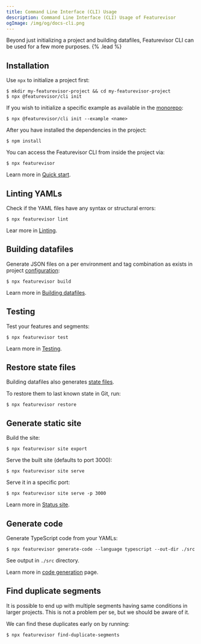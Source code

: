 ```yaml
---
title: Command Line Interface (CLI) Usage
description: Command Line Interface (CLI) Usage of Featurevisor
ogImage: /img/og/docs-cli.png
---
```


Beyond just initializing a project and building datafiles, Featurevisor CLI can be used for a few more purposes. {% .lead %}

## Installation

Use `npx` to initialize a project first:

```
$ mkdir my-featurevisor-project && cd my-featurevisor-project
$ npx @featurevisor/cli init
```

If you wish to initialize a specific example as available in the [monorepo](https://github.com/featurevisor/featurevisor/tree/main/examples):

```
$ npx @featurevisor/cli init --example <name>
```

After you have installed the dependencies in the project:

```
$ npm install
```

You can access the Featurevisor CLI from inside the project via:

```
$ npx featurevisor
```

Learn more in [Quick start](/docs/quick-start).

## Linting YAMLs

Check if the YAML files have any syntax or structural errors:

```
$ npx featurevisor lint
```

Lear more in [Linting](/docs/linting).

## Building datafiles

Generate JSON files on a per environment and tag combination as exists in project [configuration](/docs/configuration):

```
$ npx featurevisor build
```

Learn more in [Building datafiles](/docs/building-datafiles).

## Testing

Test your features and segments:

```
$ npx featurevisor test
```

Learn more in [Testing](/docs/testing).

## Restore state files

Building datafiles also generates [state files](/docs/state-files).

To restore them to last known state in Git, run:

```
$ npx featurevisor restore
```

## Generate static site

Build the site:

```
$ npx featurevisor site export
```

Serve the built site (defaults to port 3000):

```
$ npx featurevisor site serve
```

Serve it in a specific port:

```
$ npx featurevisor site serve -p 3000
```

Learn more in [Status site](/docs/status-site).


## Generate code

Generate TypeScript code from your YAMLs:

```
$ npx featurevisor generate-code --language typescript --out-dir ./src
```

See output in `./src` directory.

Learn more in [code generation](/docs/code-generation) page.

## Find duplicate segments

It is possible to end up with multiple segments having same conditions in larger projects. This is not a problem per se, but we should be aware of it.

We can find these duplicates early on by running:

```
$ npx featurevisor find-duplicate-segments
```
